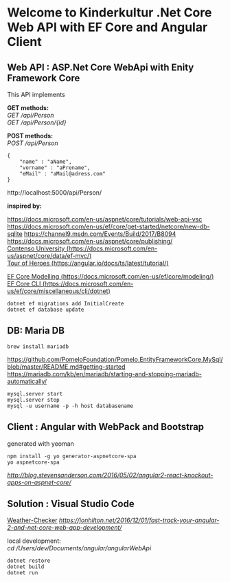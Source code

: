# Welcome to Kinderkultur .Net Core Web API with EF Core and Angular Client

## Web API : ASP.Net Core WebApi with Enity Framework Core 
This API implements 

__GET methods:__  
_GET /api/Person_  
_GET /api/Person/{id}_  

__POST methods:__   
_POST /api/Person_

    {  
        "name" : "aName",  
        "vorname" : "aPrename",  
        "eMail" : "aMail@adress.com"  
    }  

http://localhost:5000/api/Person/  

__inspired by:__

https://docs.microsoft.com/en-us/aspnet/core/tutorials/web-api-vsc  
https://docs.microsoft.com/en-us/ef/core/get-started/netcore/new-db-sqlite
https://channel9.msdn.com/Events/Build/2017/B8094  
https://docs.microsoft.com/en-us/aspnet/core/publishing/  
[Contenso University (https://docs.microsoft.com/en-us/aspnet/core/data/ef-mvc/)](https://docs.microsoft.com/en-us/aspnet/core/data/ef-mvc/)  
[Tour of Heroes (https://angular.io/docs/ts/latest/tutorial/)](https://angular.io/tutorial/)  

[EF Core Modelling (https://docs.microsoft.com/en-us/ef/core/modeling/)](https://docs.microsoft.com/en-us/ef/core/modeling/)  
[EF Core CLI (https://docs.microsoft.com/en-us/ef/core/miscellaneous/cli/dotnet)](https://docs.microsoft.com/en-us/ef/core/miscellaneous/cli/dotnet)  

    dotnet ef migrations add InitialCreate  
    dotnet ef database update  

## DB: Maria DB

    brew install mariadb

https://github.com/PomeloFoundation/Pomelo.EntityFrameworkCore.MySql/blob/master/README.md#getting-started  
https://mariadb.com/kb/en/mariadb/starting-and-stopping-mariadb-automatically/  

    mysql.server start  
    mysql.server stop  
    mysql -u username -p -h host databasename  
    
## Client : Angular with WebPack and Bootstrap
generated with yeoman

    npm install -g yo generator-aspnetcore-spa 
    yo aspnetcore-spa 
_http://blog.stevensanderson.com/2016/05/02/angular2-react-knockout-apps-on-aspnet-core/_
    
## Solution : Visual Studio Code

[Weather-Checker](https://jonhilton.net/2016/12/01/fast-track-your-angular-2-and-net-core-web-app-development/)  _https://jonhilton.net/2016/12/01/fast-track-your-angular-2-and-net-core-web-app-development/_

local development:  
    _cd /Users/dev/Documents/angular/angularWebApi_

    dotnet restore  
    dotnet build  
    dotnet run  
